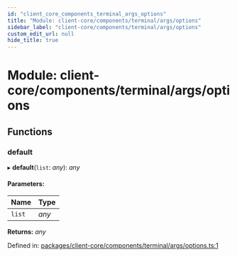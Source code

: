 ```yaml
---
id: "client_core_components_terminal_args_options"
title: "Module: client-core/components/terminal/args/options"
sidebar_label: "client-core/components/terminal/args/options"
custom_edit_url: null
hide_title: true
---
```


# Module: client-core/components/terminal/args/options

## Functions

### default

▸ **default**(`list`: *any*): *any*

#### Parameters:

Name | Type |
:------ | :------ |
`list` | *any* |

**Returns:** *any*

Defined in: [packages/client-core/components/terminal/args/options.ts:1](https://github.com/xr3ngine/xr3ngine/blob/9d253dc38/packages/client-core/components/terminal/args/options.ts#L1)
